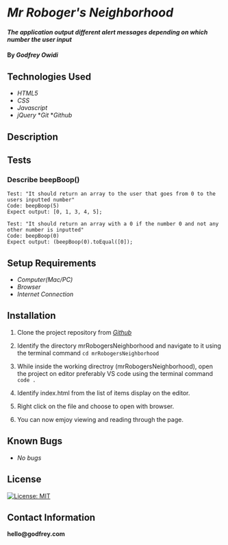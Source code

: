 # _Mr Roboger's Neighborhood_

#### _The application output different alert messages depending on which number the user input_

#### By _**Godfrey Owidi**_

## Technologies Used

* _HTML5_
* _CSS_
* _Javascript_
* _jQuery_
*_Git_
*_Github_

## Description

## Tests

### Describe beepBoop()
```
Test: "It should return an array to the user that goes from 0 to the users inputted number"
Code: beepBoop(5)
Expect output: [0, 1, 3, 4, 5];
```

```
Test: "It should return an array with a 0 if the number 0 and not any other number is inputted"
Code: beepBoop(0)
Expect output: (beepBoop(0).toEqual([0]);
```


## Setup Requirements

* _Computer(Mac/PC)_
* _Browser_
* _Internet Connection_

## Installation

1. Clone the project repository from _[Github](https://github.com/godfreyowidi/mrRobogersNeighborhood)_

2. Identify the directory mrRobogersNeighborhood and navigate to it using the terminal command ```cd mrRobogersNeighborhood``` 

3. While inside the working directroy (mrRobogersNeighborhood), open the project on editor preferably VS code using the terminal command ```code .```

4. Identify index.html from the list of items display on the editor.

5. Right click on the file and choose to open with browser.

6. You can now emjoy viewing and reading through the page.

## Known Bugs

* _No bugs_

## License

[![License: MIT](https://img.shields.io/badge/License-MIT-yellow.svg)](https://opensource.org/licenses/MIT)

## Contact Information

__hello@godfrey.com__



